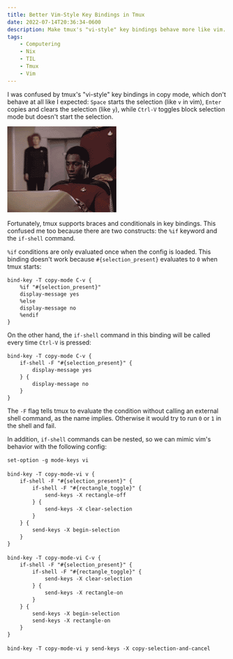 ```yaml
---
title: Better Vim-Style Key Bindings in Tmux
date: 2022-07-14T20:36:34-0600
description: Make tmux's "vi-style" key bindings behave more like vim.
tags:
    - Computering
    - Nix
    - TIL
    - Tmux
    - Vim
---
```


I was confused by tmux's "vi-style" key bindings in copy mode, which don't behave at all like I expected: `Space` starts the selection (like `v` in vim), `Enter` copies and clears the selection (like `y`), while `Ctrl-V` toggles block selection mode but doesn't start the selection.

![overload.gif](overload.gif)

Fortunately, tmux supports braces and conditionals in key bindings. This confused me too because there are two constructs: the `%if` keyword and the `if-shell` command.

`%if` conditions are only evaluated once when the config is loaded. This binding doesn't work because `#{selection_present}` evaluates to `0` when tmux starts:

```tmux
bind-key -T copy-mode C-v {
    %if "#{selection_present}"
    display-message yes
    %else
    display-message no
    %endif
}
```

On the other hand, the `if-shell` command in this binding will be called every time `Ctrl-V` is pressed:

```tmux
bind-key -T copy-mode C-v {
    if-shell -F "#{selection_present}" {
        display-message yes
    } {
        display-message no
    }
}
```

The `-F` flag tells tmux to evaluate the condition without calling an external shell command, as the name implies. Otherwise it would try to run `0` or `1` in the shell and fail.

In addition, `if-shell` commands can be nested, so we can mimic vim's behavior with the following config:

```tmux
set-option -g mode-keys vi

bind-key -T copy-mode-vi v {
    if-shell -F "#{selection_present}" {
        if-shell -F "#{rectangle_toggle}" {
            send-keys -X rectangle-off
        } {
            send-keys -X clear-selection
        }
    } {
        send-keys -X begin-selection
    }
}

bind-key -T copy-mode-vi C-v {
    if-shell -F "#{selection_present}" {
        if-shell -F "#{rectangle_toggle}" {
            send-keys -X clear-selection
        } {
            send-keys -X rectangle-on
        }
    } {
        send-keys -X begin-selection
        send-keys -X rectangle-on
    }
}

bind-key -T copy-mode-vi y send-keys -X copy-selection-and-cancel
```

